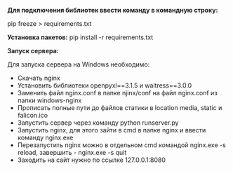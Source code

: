****Для подключения библиотек ввести команду в командную строку:****

pip freeze > requirements.txt

****Установка пакетов:****
pip install -r requirements.txt

****Запуск сервера:****

Для запуска сервера на Windows необходимо:
- Скачать nginx
- Установить библиотеки openpyxl==3.1.5 и waitress==3.0.0
- Заменить файл nginx.conf в папке njinx/conf на файл nginx.conf из папки windows-nginx
- Прописать полные пути до файлов статики в location media, static и falicon.ico
- Запустить сервер через команду python runserver.py
- Запустить nginx, для этого зайти в cmd в папке nginx и ввести команду nginx.exe
- Перезапустить nginx можно в отдельном cmd командой nginx.exe -s reload, завершить - nginx.exe -s quit
- Заходить на сайт нужно по ссылке 127.0.0.1:8080
